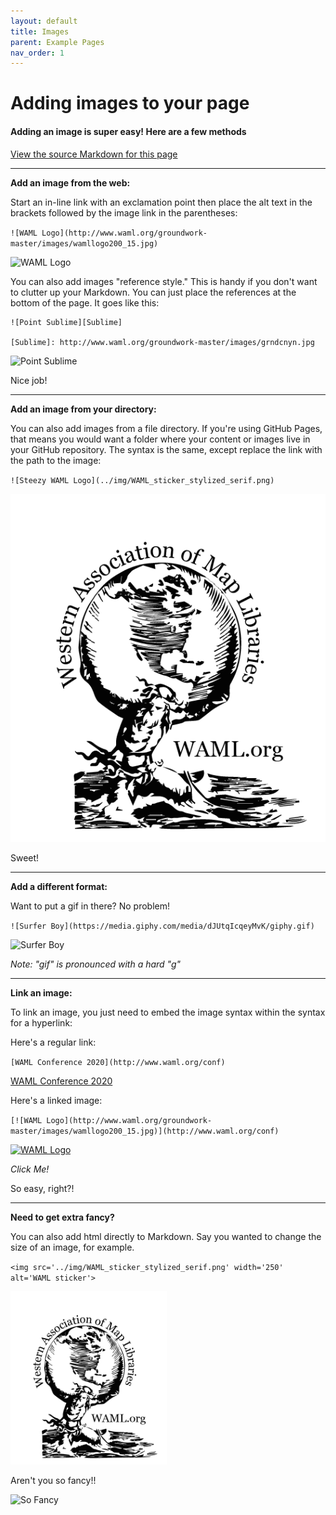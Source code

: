 ```yaml
---
layout: default
title: Images
parent: Example Pages
nav_order: 1
---
```

# Adding images to your page

#### Adding an image is super easy! Here are a few methods
[View the source Markdown for this page](https://raw.githubusercontent.com/ubc-lib-geo/gis-workshop-waml-template/master/content/examples/images.md)

___

**Add an image from the web:**

Start an in-line link with an exclamation point then place the alt text in the brackets followed by the image link in the parentheses:

`![WAML Logo](http://www.waml.org/groundwork-master/images/wamllogo200_15.jpg)`

![WAML Logo](http://www.waml.org/groundwork-master/images/wamllogo200_15.jpg)

You can also add images "reference style." This is handy if you don't want to clutter up your Markdown. You can just place the references at the bottom of the page. It goes like this:

```
![Point Sublime][Sublime]

[Sublime]: http://www.waml.org/groundwork-master/images/grndcnyn.jpg
```

![Point Sublime][Sublime]

Nice job!

___  

**Add an image from your directory:**

You can also add images from a file directory. If you're using GitHub Pages, that means you would want a folder where your content or images live in your GitHub repository. The syntax is the same, except replace the link with the path to the image:

`![Steezy WAML Logo](../img/WAML_sticker_stylized_serif.png)`

![Steezy WAML Logo](../img/WAML_sticker_stylized_serif.png)

Sweet!

___

**Add a different format:**

Want to put a gif in there? No problem!

`![Surfer Boy](https://media.giphy.com/media/dJUtqIcqeyMvK/giphy.gif)`

![Surfer Boy](https://media.giphy.com/media/dJUtqIcqeyMvK/giphy.gif)

_Note: "gif" is pronounced with a hard "g"_

___

**Link an image:**

To link an image, you just need to embed the image syntax within the syntax for a hyperlink:

Here's a regular link:

`[WAML Conference 2020](http://www.waml.org/conf)`

[WAML Conference 2020](http://www.waml.org/conf)

Here's a linked image:

`[![WAML Logo](http://www.waml.org/groundwork-master/images/wamllogo200_15.jpg)](http://www.waml.org/conf)`

[![WAML Logo](http://www.waml.org/groundwork-master/images/wamllogo200_15.jpg)](http://www.waml.org/conf)

_Click Me!_

So easy, right?!

____

**Need to get extra fancy?**

You can also add html directly to Markdown. Say you wanted to change the size of an image, for example.

`<img src='../img/WAML_sticker_stylized_serif.png' width='250' alt='WAML sticker'>`

<img src='../img/WAML_sticker_stylized_serif.png' width='250' alt='WAML sticker'>

Aren't you so fancy!!

![So Fancy](https://media.giphy.com/media/i5gAt8Fq6xl9C/giphy.gif)

<!--reference links-->
[Sublime]: http://www.waml.org/groundwork-master/images/grndcnyn.jpg
